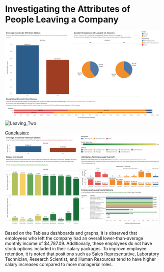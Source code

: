 # Investigating the Attributes of People Leaving a Company 

![Leaving_One](/image/Leaving_One.png) <br>
![Leaving_Two](/image/Leaving_Two.png) <br>

<u>Conclusion: </u> <br>
![Leaving_Conclusion](/image/Leaving_Conclusion.png) <br>

Based on the Tableau dashboards and graphs, it is observed that employees who left the company had an overall lower-than-average monthly income of $4,787.09. Additionally, these employees do not have stock options included in their salary packages. To improve employee retention, it is noted that positions such as Sales Representative, Laboratory Technician, Research Scientist, and Human Resources tend to have higher salary increases compared to more managerial roles. <br>
